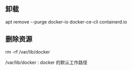 ## 卸载

apt remove --purge docker-io docker-ce-cli containerd.io

## 删除资源

rm -rf /var/lib/docker

/var/lib/docker : docker 的默认工作路径
